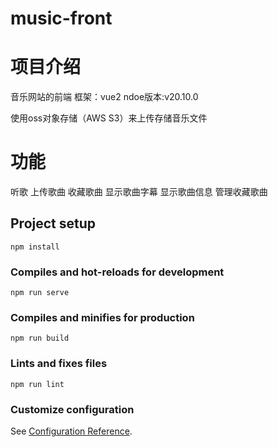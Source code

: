 # music-front

# 项目介绍
音乐网站的前端
框架：vue2
ndoe版本:v20.10.0

使用oss对象存储（AWS S3）来上传存储音乐文件

# 功能
听歌
上传歌曲
收藏歌曲
显示歌曲字幕
显示歌曲信息
管理收藏歌曲



## Project setup
```
npm install
```

### Compiles and hot-reloads for development
```
npm run serve
```

### Compiles and minifies for production
```
npm run build
```

### Lints and fixes files
```
npm run lint
```

### Customize configuration
See [Configuration Reference](https://cli.vuejs.org/config/).
